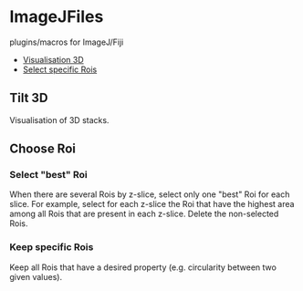 # ImageJFiles
plugins/macros for ImageJ/Fiji


 * [Visualisation 3D](#tilt-3D)
 * [Select specific Rois](#choose-roi)

## Tilt 3D
Visualisation of 3D stacks.


## Choose Roi

### Select "best" Roi
When there are several Rois by z-slice, select only one "best" Roi for each slice.
For example, select for each z-slice the Roi that have the highest area among all Rois that are present in each z-slice.
Delete the non-selected Rois.

### Keep specific Rois
Keep all Rois that have a desired property (e.g. circularity between two given values).
